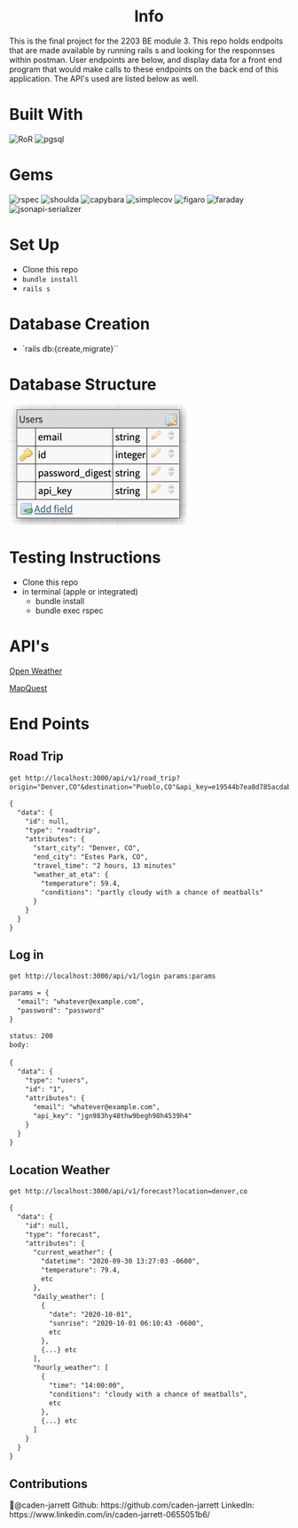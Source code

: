 
<center><h1>Info</h1></center>
This is the final project for the 2203 BE module 3. This repo holds endpoits that are made available by running rails s and looking for the responnses within postman. User endpoints are below, and display data for a front end program that would make calls to these endpoints on the back end of this application. The API's used are listed below as well.


# Built With 
   ![RoR](https://img.shields.io/badge/Ruby_on_Rails-CC0000?style=for-the-badge&logo=ruby-on-rails&logoColor=white)
   ![pgsql](https://img.shields.io/badge/PostgreSQL-316192?style=for-the-badge&logo=postgresql&logoColor=white)

# Gems 
   ![rspec](https://img.shields.io/gem/v/rspec-rails?label=rspec&style=flat-square)
   ![shoulda](https://img.shields.io/gem/v/shoulda-matchers?label=shoulda-matchers&style=flat-square)
   ![capybara](https://img.shields.io/gem/v/capybara?label=capybara&style=flat-square)
   ![simplecov](https://img.shields.io/gem/v/simplecov?label=simplecov&style=flat-square)
   ![figaro](https://img.shields.io/gem/v/figaro?color=blue&label=figaro)
   ![faraday](https://img.shields.io/gem/v/faraday?color=blue&label=faraday)
   ![jsonapi-serializer](https://img.shields.io/gem/v/jsonapi-serializer?color=blue&label=jsonapi-serializer)

# Set Up
- Clone this repo
- `bundle install`
- `rails s`

# Database Creation
- `rails db:{create,migrate}``

# Database Structure

![Database](images/database.jpeg)

# Testing Instructions

 - Clone this repo
 - in terminal (apple or integrated)    
    * bundle install
    * bundle exec rspec 

# API's
 [Open Weather](https://openweathermap.org/api)

 [MapQuest](https://developer.mapquest.com/)

# End Points

## Road Trip 

```
get http://localhost:3000/api/v1/road_trip?origin="Denver,CO"&destination="Pueblo,CO"&api_key=e19544b7ea8d785acdabf9b63faae8d7
```

```
{
  "data": {
    "id": null,
    "type": "roadtrip",
    "attributes": {
      "start_city": "Denver, CO",
      "end_city": "Estes Park, CO",
      "travel_time": "2 hours, 13 minutes"
      "weather_at_eta": {
        "temperature": 59.4,
        "conditions": "partly cloudy with a chance of meatballs"
      }
    }
  }
}
```

## Log in

```
get http://localhost:3000/api/v1/login params:params
```
```
params = {
  "email": "whatever@example.com",
  "password": "password"
}
```

```
status: 200
body:

{
  "data": {
    "type": "users",
    "id": "1",
    "attributes": {
      "email": "whatever@example.com",
      "api_key": "jgn983hy48thw9begh98h4539h4"
    }
  }
}
```

## Location Weather

```
get http://localhost:3000/api/v1/forecast?location=denver,co
```

```
{
  "data": {
    "id": null,
    "type": "forecast",
    "attributes": {
      "current_weather": {
        "datetime": "2020-09-30 13:27:03 -0600",
        "temperature": 79.4,
        etc
      },
      "daily_weather": [
        {
          "date": "2020-10-01",
          "sunrise": "2020-10-01 06:10:43 -0600",
          etc
        },
        {...} etc
      ],
      "hourly_weather": [
        {
          "time": "14:00:00",
          "conditions": "cloudy with a chance of meatballs",
          etc
        },
        {...} etc
      ]
    }
  }
}
```

## Contributions
<p>🚀@caden-jarrett Github: https://github.com/caden-jarrett LinkedIn: https://www.linkedin.com/in/caden-jarrett-0655051b6/</p>


